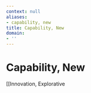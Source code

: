 ```yaml
---
context: null
aliases:
- capability, new
title: Capability, New
domain:
- ''
---
```


# Capability, New

[[Innovation, Explorative
